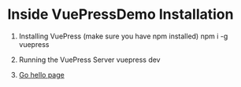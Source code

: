 # Inside VuePressDemo Installation

1. Installing VuePress (make sure you have npm installed)
npm i -g vuepress

2. Running the VuePress Server
vuepress dev

3. [Go hello page](./projects/hello.md)